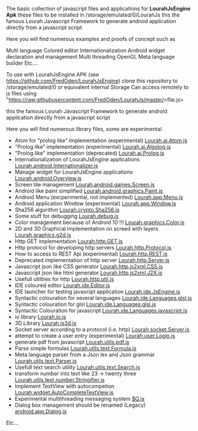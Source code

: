 <hr1>The basic collection of javascript files and applications for <b>LourahJsEngine Apk</b></hr1>
these files to be installed in
/storage/emulated/0/LourahJs
this the famous Lourah Javascript Framework to generate android application directly from a javascript script

Here you will find numerous examples and proofs of concept such as

Multi language Colored editor
Internationalization
Android widget declaration and management
Multi threading
OpenGL
Meta language builder
Etc....

To use with LourahJsEngine APK (see https://github.com/FredOden/LourahJsEngine)
clone this repository to /storage/emulated/0 or equivalent internal Storage
Can access remotely to js files using
"https://raw.githubusercontent.com/FredOden/LourahJs/master/<file.js>

this the famous Lourah Javascript Framework
to generate android application directly from a javascript script

Here you will find numerous library files, some are experimental
<ul>
</li><li>Atom for "prolog like" implementation (experimental) <a href="Lourah.ai.Atom.js">Lourah.ai.Atom.js</a>
</li><li>"Prolog like" implementation (experimental) <a href="Lourah.ai.Algolog.js">Lourah.ai.Algolog.js</a>
</li><li>"Prolog like" implementation (deprecated) <a href="Lourah.ai.Prolog.js">Lourah.ai.Prolog.js</a>
</li><li>Internationalization of LourahJsEngine applications <a href="Lourah.android.Internationalizer.js">Lourah.android.Internationalizer.js</a>
</li><li>Manage widget for LourahJsEngine applications <a href="Lourah.android.Overview.js">Lourah.android.Overview.js</a>
</li><li>Screen tile management <a href="Lourah.android.games.Screen.js">Lourah.android.games.Screen.js</a>
</li><li>Android like paint simplified <a href="Lourah.android.graphics.Paint.js">Lourah.android.graphics.Paint.js</a>
</li><li>Android Menu (excperimental, not implemented) <a href="Lourah.app.Menu.js">Lourah.app.Menu.js</a>
</li><li>Android application Window (experimental) <a href="Lourah.app.Window.js">Lourah.app.Window.js</a>
</li><li>Sha256 algorithm <a href="Lourah.crypto.Sha256.js">Lourah.crypto.Sha256.js</a>
</li><li>Some stuff for debugging <a href="Lourah.debug.js">Lourah.debug.js</a>
</li><li>Color management because of Android 10 !!! <a href="Lourah.graphics.Color.js">Lourah.graphics.Color.js</a>
</li><li>2D and 3D Graphical implementation on screed with layers <a href="Lourah.graphics.g2d.js">Lourah.graphics.g2d.js</a>
</li><li>Http GET implementation <a href="Lourah.http.GET.js">Lourah.http.GET.js</a>
</li><li>Http protocol for developing http servers <a href="Lourah.http.Protocol.js">Lourah.http.Protocol.js</a>
</li><li>How to access to REST Api (experimental) <a href="Lourah.http.REST.js">Lourah.http.REST.js</a>
</li><li>Deprecated implementation of http server <a href="Lourah.http.Server.js">Lourah.http.Server.js</a>
</li><li>Javascript json like CSS generator <a href="Lourah.http.js2xml.CSS.js">Lourah.http.js2xml.CSS.js</a>
</li><li>Javascript json like html generator <a href="Lourah.http.js2xml.J2X.js">Lourah.http.js2xml.J2X.js</a>
</li><li>Usefull utilities for http <a href="Lourah.http.util.js">Lourah.http.util.js</a>
</li><li>IDE coloured editor <a href="Lourah.ide.Editor.js">Lourah.ide.Editor.js</a>
</li><li>IDE launcher for testing javascipt application <a href="Lourah.ide.JsEngine.js">Lourah.ide.JsEngine.js</a>
</li><li>Syntactic colouration for several languages <a href="Lourah.ide.Languages.NEW.js">Lourah.ide.Languages.glsl.js</a>
</li><li>Syntactic colouration for glsl <a href="Lourah.ide.Languages.glsl.js">Lourah.ide.Languages.glsl.js</a>
</li><li>Syntactic Colouration for javascript <a href="Lourah.ide.Languages.javascript.js">Lourah.ide.Languages.javascript.js</a>
</li><li>io library <a href="Lourah.io.js">Lourah.io.js</a>
</li><li>3D Library <a href="Lourah.js3d.js">Lourah.js3d.js</a>
</li><li>Socket server according to a protocol (i.e. http) <a href="Lourah.socket.Server.js">Lourah.socket.Server.js</a>
</li><li>attempt to create a user entry (experimental) <a href="Lourah.user.Login.js">Lourah.user.Login.js</a>
</li><li>generate pdf from javascript <a href="Lourah.utils.pdf.js">Lourah.utils.pdf.js</a>
</li><li>Parse simple formulas <a href="Lourah.utils.text.Formula.js">Lourah.utils.text.Formula.js</a>
</li><li>Meta language parser from a Json lex and Json grammar <a href="Lourah.utils.text.Parser.js">Lourah.utils.text.Parser.js</a>
</li><li>Usefull text search utility <a href="Lourah.utils.text.Search.js">Lourah.utils.text.Search.js</a>
</li><li>transform number into text like 23 -> twenty three <a href="Lourah.utils.text.number.Stringifier.js">Lourah.utils.text.number.Stringifier.js</a>
</li><li>Implement TextView with autocompetion <a href="Lourah.widget.AutoCompleteTextView.js">Lourah.widget.AutoCompleteTextView.js</a>
</li><li>Experimental multithreading messaging system <a href="$Q.js">$Q.js</a>
</li><li>Dialog box management should be renamed (Legacy) <a href="android.app.Dialog.js">android.app.Dialog.js</a>
</li>
</ul>

Etc...
